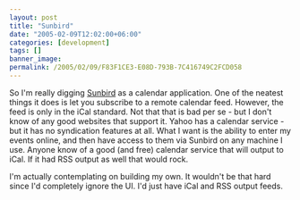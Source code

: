 ```yaml
---
layout: post
title: "Sunbird"
date: "2005-02-09T12:02:00+06:00"
categories: [development]
tags: []
banner_image: 
permalink: /2005/02/09/F83F1CE3-E08D-793B-7C416749C2FCD058
---
```


So I'm really digging <a href="http://www.mozilla.org/projects/calendar/sunbird.html">Sunbird</a> as a calendar application. One of the neatest things it does is let you subscribe to a remote calendar feed. However, the feed is only in the iCal standard. Not that that is bad per se - but I don't know of any good websites that support it. Yahoo has a calendar service - but it has no syndication features at all. What I want is the ability to enter my events online, and then have access to them via Sunbird on any machine I use. Anyone know of a good (and free) calendar service that will output to iCal. If it had RSS output as well that would rock.

I'm actually contemplating on building my own. It wouldn't be that hard since I'd completely ignore the UI. I'd just have iCal and RSS output feeds.